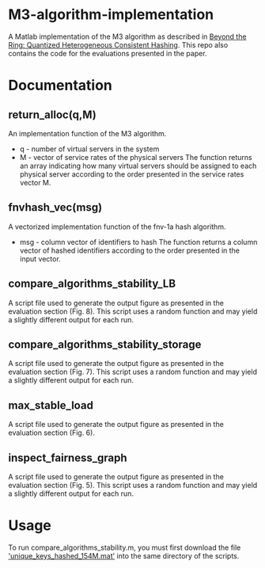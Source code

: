 # M3-algorithm-implementation
A Matlab implementation of the M3 algorithm as described in [Beyond the Ring: Quantized Heterogeneous Consistent Hashing](https://icnp23.cs.ucr.edu/assets/papers/icnp23-final77.pdf). This repo also contains the code for the evaluations presented in the paper. 

# Documentation
## return_alloc(q,M)
An implementation function of the M3 algorithm.
- q - number of virtual servers in the system
- M - vector of service rates of the physical servers
The function returns an array indicating how many virtual servers should be assigned to each physical server according to the order presented in the service rates vector M.
## fnvhash_vec(msg)
A vectorized implementation function of the fnv-1a hash algorithm.
- msg - column vector of identifiers to hash
The function returns a column vector of hashed identifiers according to the order presented in the input vector.
## compare_algorithms_stability_LB
A script file used to generate the output figure as presented in the evaluation section (Fig. 8).
This script uses a random function and may yield a slightly different output for each run.
## compare_algorithms_stability_storage
A script file used to generate the output figure as presented in the evaluation section (Fig. 7).
This script uses a random function and may yield a slightly different output for each run.
## max_stable_load
A script file used to generate the output figure as presented in the evaluation section (Fig. 6).
## inspect_fairness_graph
A script file used to generate the output figure as presented in the evaluation section (Fig. 5).
This script uses a random function and may yield a slightly different output for each run.
# Usage
To run compare_algorithms_stability.m, you must first download the file ['unique_keys_hashed_154M.mat'](https://technionmail-my.sharepoint.com/:u:/g/personal/yoav1013_campus_technion_ac_il/ESr9spAiIn9GoH1CJtUmT2ABU9wn0YKuv8hdPD2byUHy6g?e=QmhfQR) into the same directory of the scripts.


